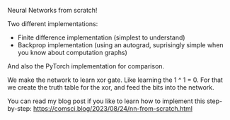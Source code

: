 Neural Networks from scratch!

Two different implementations:
- Finite difference implementation (simplest to understand)
- Backprop implementation (using an autograd, suprisingly simple when you know about computation graphs)

And also the PyTorch implementation for comparison.

We make the network to learn xor gate. Like learning the 1 ^ 1 = 0.
For that we create the truth table for the xor, and feed the bits into the network.

You can read my blog post if you like to learn how to implement this step-by-step: https://comsci.blog/2023/08/24/nn-from-scratch.html